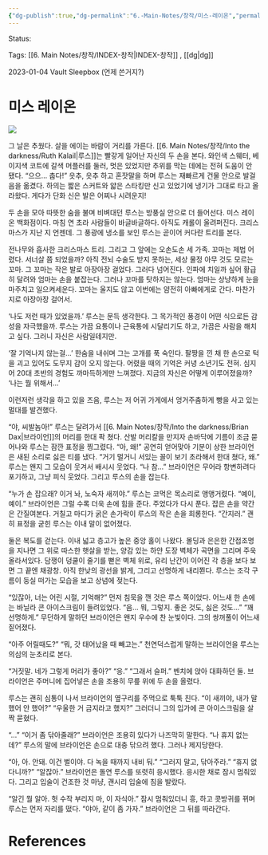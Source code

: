 ```yaml
---
{"dg-publish":true,"dg-permalink":"6.-Main-Notes/창작/미스-레이온","permalink":"/6.-Main-Notes/창작/미스-레이온/"}
---
```


Status: 

Tags: [[6. Main Notes/창작/INDEX-창작\|INDEX-창작]] , [[dg\|dg]] 

2023-01-04 Vault Sleepbox (언제 쓴거지?)
# 미스 레이온

![](https://i.imgur.com/cEaiZI3.jpeg)

그 날은 추웠다. 살을 에이는 바람이 거리를 가른다. [[6. Main Notes/창작/Into the darkness/Ruth Kalail\|루스]]는 빨갛게 일어난 자신의 두 손을 본다. 와인색 스웨터, 베이지색 코트에 갈색 머플러를 둘러, 멋은 있었지만 추위를 막는 데에는 전혀 도움이 안 됐다.
“으으… 춥다!”
읏추, 읏추 하고 혼잣말을 하며 루스는 재빠르게 건물 안으로 발걸음을 옮겼다. 하의는 짧은 스커트와 얇은 스타킹만 신고 있었기에 냉기가 그대로 타고 올라왔다. 게다가 단화 신은 발은 어찌나 시려운지!

두 손을 모아 따뜻한 숨을 불며 비벼대던 루스는 방풍실 안으로 더 들어선다. 미스 레이온 백화점이다. 마침 연 초라 사람들이 바글바글하다. 아직도 캐롤이 울려퍼진다. 크리스마스가 지난 지 언젠데. 그 풍광에 냉소를 보인 루스는 곧이어 커다란 트리를 본다.

전나무와 흡사한 크리스마스 트리. 그리고 그 앞에는 오손도손 세 가족. 꼬마는 제법 어렸다. 서너살 쯤 되었을까? 아직 전뇌 수술도 받지 못하는, 세상 물정 아무 것도 모르는 꼬마. 그 꼬마는 작은 발로 아장아장 걸었다. 그러다 넘어진다. 인파에 치일까 싶어 황급히 달려와 엄마는 손을 붙잡는다. 그러나 꼬마를 탓하지는 않는다. 엄마는 상냥하게 눈을 마주치고 일으켜세운다. 꼬마는 울지도 않고 이번에는 얌전히 아빠에게로 간다. 마찬가지로 아장아장 걸어서.

‘나도 저런 때가 있었을까.’
루스는 문득 생각한다. 그 목가적인 풍경이 어떤 식으로든 감성을 자극했을까. 루스는 가끔 요통이나 근육통에 시달리기도 하고, 가끔은 사람을 해치고 싶다. 그러니 자신은 사람일테지만.

‘잘 기억나지 않는걸…’
한숨을 내쉬며 그는 고개를 푹 숙인다. 팔짱을 낀 채 한 손으로 턱을 괴고 있어도 도무지 감이 오지 않는다. 어렸을 때의 기억은 커녕 소년기도 전혀. 심지어 20대 초반의 경험도 까마득하게만 느껴졌다. 지금의 자신은 어떻게 이루어졌을까?
‘나는 뭘 위해서…’

이런저런 생각을 하고 있을 즈음, 루스는 저 어귀 가게에서 엉거주춤하게 빵을 사고 있는 멀대를 발견했다.

“야, 씨발놈아!”
루스는 달려가서 [[6. Main Notes/창작/Into the darkness/Brian Dax\|브라이언]]의 머리를 한대 팍 쳤다. 산발 머리칼을 만지자 손바닥에 기름이 조금 묻어나와 루스는 잠깐 표정을 찡그렸다.
“아, 왜!”
공연히 얻어맞아 기분이 상한 브라이언은 새된 소리로 싫은 티를 냈다.
“거기 멀거니 서있는 꼴이 보기 초라해서 한대 쳤다, 왜.”
루스는 왠지 그 모습이 웃겨서 배시시 웃었다.
“나 참…”
브라이언은 무어라 항변하려다 포기하고, 그냥 피식 웃었다. 그리고 루스의 손을 잡는다.

“누가 손 잡으래? 이거 놔, 노숙자 새끼야.”
루스는 코먹은 목소리로 앵앵거렸다.
“예이, 예이.”
브라이언은 그럴 수록 더욱 손에 힘을 준다. 주었다가 다시 푼다. 잡은 손을 약간은 간질여본다. 거칠고 마디가 굵은 손가락이 루스의 작은 손을 희롱한다.
“간지러.”
괜히 표정을 굳힌 루스는 이내 말이 없어졌다.

둘은 복도를 걷는다. 이내 넓고 층고가 높은 중앙 홀이 나왔다. 몰딩과 은은한 간접조명을 지나면 그 위로 따스한 햇살을 받는, 양감 있는 하얀 도장 벽체가 곡면을 그리며  주욱 올라서있다. 담쟁이 덩쿨이 줄기를 뻗은 벽체 위로, 유리 난간이 이어진 각 층을 보다 보면 그 끝엔 채광창. 아직 한낮의 광선을 밝게, 그리고 선명하게 내리쬔다. 루스는 조각 구름이 둥실 떠가는 모습을 보고 상념에 젖는다.

“있잖아, 너는 어린 시절, 기억해?”
먼저 침묵을 깬 것은 루스 쪽이었다. 어느새 한 손에는 바닐라 콘 아이스크림이 들려있었다.
“음… 뭐, 그렇지. 좋은 것도, 싫은 것도…”
“꽤 선명하게.”
무던하게 말하던 브라이언은 왠지 우수에 찬 눈빛이다. 그의 쌍꺼풀이 어느새 짙어졌다.

“아주 어릴때도?”
“뭐, 갓 태어났을 때 빼고는.”
천연덕스럽게 말하는 브라이언을 루스는 의심의 눈초리로 본다.

“거짓말. 네가 그렇게 머리가 좋아?”
“응.”
“그래서 슬퍼.”
벤치에 앉아 대화하던 둘. 브라이언은 주머니에 집어넣은 손을 조용히 무릎 위에 두 손을 올렸다.

루스는 괜히 심통이 나서 브라이언의 옆구리를 주먹으로 툭툭 친다.
“이 새끼야, 내가 말 했어 안 했어?”
“우울한 거 금지라고 했지?”
그러더니 그의 입가에 콘 아이스크림을 살짝 묻혔다.

“…”
“이거 좀 닦아줄래?”
브라이언은 조용히 있다가 나즈막히 말한다.
“나 휴지 없는데?”
루스의 말에 브라이언은 손으로 대충 닦으려 했다. 그러나 제지당한다.

“아, 아. 안돼. 이건 벌이야. 다 녹을 때까지 내비 둬.”
“그러지 말고, 닦아주라.”
“휴지 없다니까?”
“알잖아.”
브라이언은 돌연 루스를 또렷히 응시했다. 응시한 채로 잠시 멈춰있다.
그리고 입술이 건조한 것 마냥, 괜시리 입술에 침을 발랐다.

“알긴 뭘 알아. 헛 수작 부리지 마, 이 자식아.”
잠시 멈춰있더니 흥, 하고 콧방귀를 뀌며 루스는 먼저 자리를 떴다.
“야아, 같이 좀 가자.”
브라이언은 그 뒤를 따라간다.

# References

